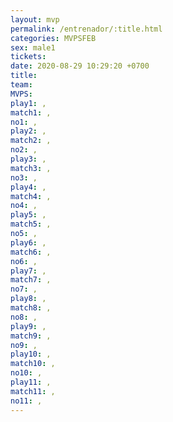 ```yaml
---
layout: mvp
permalink: /entrenador/:title.html
categories: MVPSFEB
sex: male1
tickets: 
date: 2020-08-29 10:29:20 +0700
title: 
team: 
MVPS: 
play1: ,
match1: ,
no1: ,
play2: , 
match2: ,
no2: ,
play3: , 
match3: ,
no3: ,
play4: , 
match4: ,
no4: ,
play5: , 
match5: ,
no5: ,
play6: , 
match6: ,
no6: ,
play7: , 
match7: , 
no7: ,
play8: , 
match8: ,
no8: ,
play9: , 
match9: ,
no9: ,
play10: , 
match10: ,
no10: ,
play11: , 
match11: ,
no11: ,
---
```

